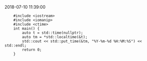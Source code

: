2018-07-10 11:39:00
        
        #include <iostream>
        #include <iomanip>
        #include <ctime>
        int main() {
            auto t = std::time(nullptr);
            auto tm = *std::localtime(&t);
            std::cout << std::put_time(&tm, "%Y-%m-%d %H:%M:%S") << std::endl;
            return 0;
        }